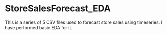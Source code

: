 # StoreSalesForecast_EDA
This is a series of 5 CSV files used to forecast store sales using timeseries. I have performed basic EDA for it. 
